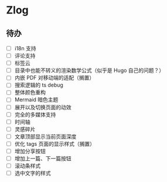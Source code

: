 # Zlog

## 待办

- [ ] i18n 支持
- [ ] 评论支持
- [ ] 标签云
- [ ] 目录中也能不转义的渲染数学公式（似乎是 Hugo 自己的问题？）
- [ ] 内嵌 PDF 对移动端的适配（搁置）
- [ ] 搜索逻辑的 ts debug
- [ ] 整体颜色重构
- [ ] Mermaid 暗色主题
- [ ] 展开以及切换页面的动效
- [ ] 完全的多媒体支持
- [ ] 时间轴
- [ ] 灵感碎片
- [ ] 文章顶部显示当前页面深度
- [ ] 优化 tags 页面的显示样式（搁置）
- [ ] 增加分享按钮
- [ ] 增加上一篇、下一篇按钮
- [ ] 滚动条样式
- [ ] 选中文字的样式
